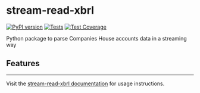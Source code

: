 <!-- --8<-- [start:intro] -->
# stream-read-xbrl

[![PyPI version](https://badge.fury.io/py/stream-unzip.svg)](https://pypi.org/project/stream-unzip/) [![Tests](https://github.com/uktrade/stream-read-xbrl/actions/workflows/tests.yml/badge.svg)](https://github.com/uktrade/stream-read-xbrl/actions/workflows/tests.yml) [![Test Coverage](https://api.codeclimate.com/v1/badges/02144f986cd3eecf4a0b/test_coverage)](https://codeclimate.com/github/uktrade/stream-unzip/test_coverage)

Python package to parse Companies House accounts data in a streaming way
<!-- --8<-- [end:intro] -->


<!-- --8<-- [start:features] -->
## Features

<!-- --8<-- [end:features] -->

---

Visit the [stream-read-xbrl documentation](https://stream-read-xbrl.docs.data.trade.gov.uk/) for usage instructions.